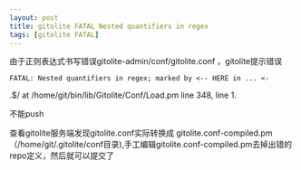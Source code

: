 ```yaml
---
layout: post
title: gitolite FATAL Nested quantifiers in regex
tags: [gitolite FATAL]
---
```


由于正则表达式书写错误gitolite-admin/conf/gitolite.conf ，gitolite提示错误

    FATAL: Nested quantifiers in regex; marked by <-- HERE in ... <-
 .$/ at /home/git/bin/lib/Gitolite/Conf/Load.pm line 348, <DATA> line 1.

不能push

查看gitolite服务端发现gitolite.conf实际转换成 gitolite.conf-compiled.pm（/home/git/.gitolite/conf目录),手工编辑gitolite.conf-compiled.pm去掉出错的repo定义，然后就可以提交了







